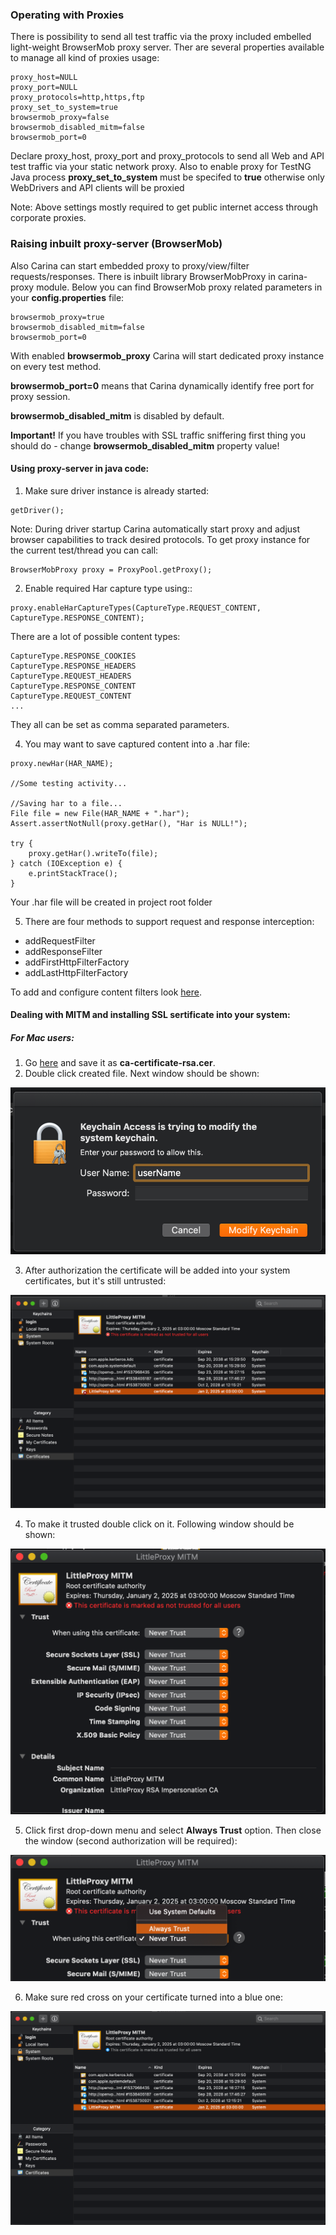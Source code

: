 ### Operating with Proxies
There is possibility to send all test traffic via the proxy included embelled light-weight BrowserMob proxy server.
Ther are several properties available to manage all kind of proxies usage:
```
proxy_host=NULL
proxy_port=NULL
proxy_protocols=http,https,ftp
proxy_set_to_system=true
browsermob_proxy=false
browsermob_disabled_mitm=false
browsermob_port=0
```
Declare proxy_host, proxy_port and proxy_protocols to send all Web and API test traffic via your static network proxy.
Also to enable proxy for TestNG Java process **proxy_set_to_system** must be specifed to **true** otherwise only WebDrivers and API clients will be proxied

Note: Above settings mostly required to get public internet access through corporate proxies.

### Raising inbuilt proxy-server (BrowserMob)
Also Carina can start embedded proxy to proxy/view/filter requests/responses. There is inbuilt library BrowserMobProxy in carina-proxy module. Below you can find BrowserMob proxy related parameters in your **config.properties** file:
```
browsermob_proxy=true
browsermob_disabled_mitm=false
browsermob_port=0
```
With enabled **browsermob_proxy** Carina will start dedicated proxy instance on every test method. 

**browsermob_port=0** means that Carina dynamically identify free port for proxy session.

**browsermob_disabled_mitm** is disabled by default. 

**Important!** If you have troubles with  SSL traffic sniffering first thing you should do - change **browsermob_disabled_mitm** property value!

#### Using proxy-server in java code:

1. Make sure driver instance is already started:
```
getDriver();
```
Note: During driver startup Carina automatically start proxy and adjust browser capabilities to track desired protocols. To get proxy instance for the current test/thread you can call:
```
BrowserMobProxy proxy = ProxyPool.getProxy();
```
2. Enable required Har capture type using::
```
proxy.enableHarCaptureTypes(CaptureType.REQUEST_CONTENT, CaptureType.RESPONSE_CONTENT);
```
There are a lot of possible content types:
```
CaptureType.RESPONSE_COOKIES
CaptureType.RESPONSE_HEADERS
CaptureType.REQUEST_HEADERS
CaptureType.RESPONSE_CONTENT
CaptureType.REQUEST_CONTENT
...
```
They all can be set as comma separated parameters.

4. You may want to save captured content into a .har file:
```
proxy.newHar(HAR_NAME);

//Some testing activity...

//Saving har to a file...
File file = new File(HAR_NAME + ".har");
Assert.assertNotNull(proxy.getHar(), "Har is NULL!");

try {
    proxy.getHar().writeTo(file);
} catch (IOException e) {
    e.printStackTrace();
}
```
Your .har file will be created in project root folder

5. There are four methods to support request and response interception:

* addRequestFilter
* addResponseFilter
* addFirstHttpFilterFactory
* addLastHttpFilterFactory

To add and configure content filters look [here](https://github.com/lightbody/browsermob-proxy#http-request-manipulation).

#### Dealing with MITM and installing SSL sertificate into your system:

##### For Mac users:

1. Go [here](https://github.com/lightbody/browsermob-proxy/blob/master/browsermob-core/src/main/resources/sslSupport/ca-certificate-rsa.cer) and save it as **ca-certificate-rsa.cer**.
2. Double click created file. Next window should be shown:

![Adding ssl certificate](img/SSLInstallStep1.png)

3. After authorization the certificate will be added into your system certificates,  but it's still untrusted:

![Adding ssl certificate](img/SSLInstallStep2.png)

4. To make it trusted double click on it. Following window should be shown:

![Adding ssl certificate](img/SSLInstallStep3.png)

5. Click first drop-down menu and select **Always Trust** option. Then close the window (second authorization will be required):

![Adding ssl certificate](img/SSLInstallStep4.png)

6. Make sure red cross on your certificate turned into a blue one:

![Adding ssl certificate](img/SSLInstallStep5.png)
